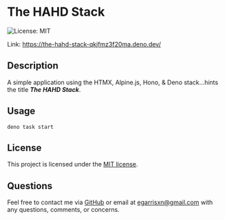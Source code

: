 # The HAHD Stack

![License: MIT](https://img.shields.io/badge/License-MIT-yellow.svg)

Link: https://the-hahd-stack-qkjfmz3f20ma.deno.dev/

## Description

A simple application using the HTMX, Alpine.js, Hono, & Deno stack...hints the title **_The HAHD Stack_**.

## Usage

```
deno task start
```

## License

This project is licensed under the [MIT license](https://opensource.org/licenses/MIT).

## Questions

Feel free to contact me via [GitHub](https://github.com/EGARRISXN) or email at egarrisxn@gmail.com with any questions, comments, or concerns.
